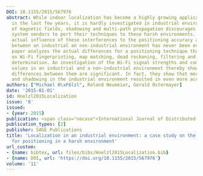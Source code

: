 ```yaml
---
DOI: 10.1155/2015/567976
abstract: While indoor localization has become a highly growing application domain
  in the last few years, it is hardly investigated in industrial environments. Interferences
  of magnetic fields, shadowing and multi-path propagation discourages positioning
  system vendors to port their techniques to these harsh environments. However, the
  actual influence of these interferences to the positioning accuracy and the differences
  between an industrial an non-industrial environment has never been evaluated. This
  paper analyzes the actual differences for a positioning technique that is based
  on Wi-Fi fingerprinting, map matching, dead reckoning, filtering and a plausibility
  determination. An investigation of the Wi-Fi signal strengths and compass sensor
  values in an industrial and a non-industrial environment thereby showed that the
  differences between them are significant. In fact, they show that more interferences
  and shadowing in the industrial environment resulted in even more accurate positioning.
authors: ["Michael H\xF6lzl", Roland Neumeier, Gerald Ostermayer]
date: '2015-01-01'
id: Hoelzl2015Localization
issue: '8'
issued:
- {year: 2015}
publication: <span class="nocase">International Journal of Distributed Sensor Networks</span>
publication_types: [2]
publisher: SAGE Publications
title: 'Localization in an industrial environment: a case study on the difficulties
  for positioning in a harsh environment'
url_custom:
- {name: bibtex, url: files/bibs/Hoelzl2015Localization.bib}
- {name: DOI, url: 'https://doi.org/10.1155/2015/567976'}
volume: '11'
---
```

